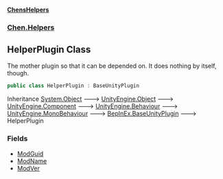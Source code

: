 
#### [ChensHelpers](./index 'index')

### [Chen.Helpers](./Chen-Helpers 'Chen.Helpers')

## HelperPlugin Class
The mother plugin so that it can be depended on. It does nothing by itself, though.  
```csharp
public class HelperPlugin : BaseUnityPlugin
```
Inheritance [System.Object](https://docs.microsoft.com/en-us/dotnet/api/System.Object 'System.Object') &#129106; [UnityEngine.Object](https://docs.microsoft.com/en-us/dotnet/api/UnityEngine.Object 'UnityEngine.Object') &#129106; [UnityEngine.Component](https://docs.microsoft.com/en-us/dotnet/api/UnityEngine.Component 'UnityEngine.Component') &#129106; [UnityEngine.Behaviour](https://docs.microsoft.com/en-us/dotnet/api/UnityEngine.Behaviour 'UnityEngine.Behaviour') &#129106; [UnityEngine.MonoBehaviour](https://docs.microsoft.com/en-us/dotnet/api/UnityEngine.MonoBehaviour 'UnityEngine.MonoBehaviour') &#129106; [BepInEx.BaseUnityPlugin](https://docs.microsoft.com/en-us/dotnet/api/BepInEx.BaseUnityPlugin 'BepInEx.BaseUnityPlugin') &#129106; HelperPlugin  

### Fields
- [ModGuid](./Chen-Helpers-HelperPlugin-ModGuid 'Chen.Helpers.HelperPlugin.ModGuid')
- [ModName](./Chen-Helpers-HelperPlugin-ModName 'Chen.Helpers.HelperPlugin.ModName')
- [ModVer](./Chen-Helpers-HelperPlugin-ModVer 'Chen.Helpers.HelperPlugin.ModVer')
